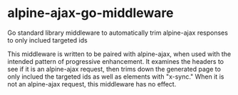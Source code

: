# alpine-ajax-go-middleware
Go standard library middleware to automatically trim alpine-ajax responses to only inclued targeted ids

This middleware is written to be paired with alpine-ajax, when used with the intended pattern of progressive enhancement.  It examines the headers to see if it is an alpine-ajax request, then trims down the generated page to only inclued the targeted ids as well as elements with "x-sync."  When it is not an alpine-ajax request, this middleware has no effect.
